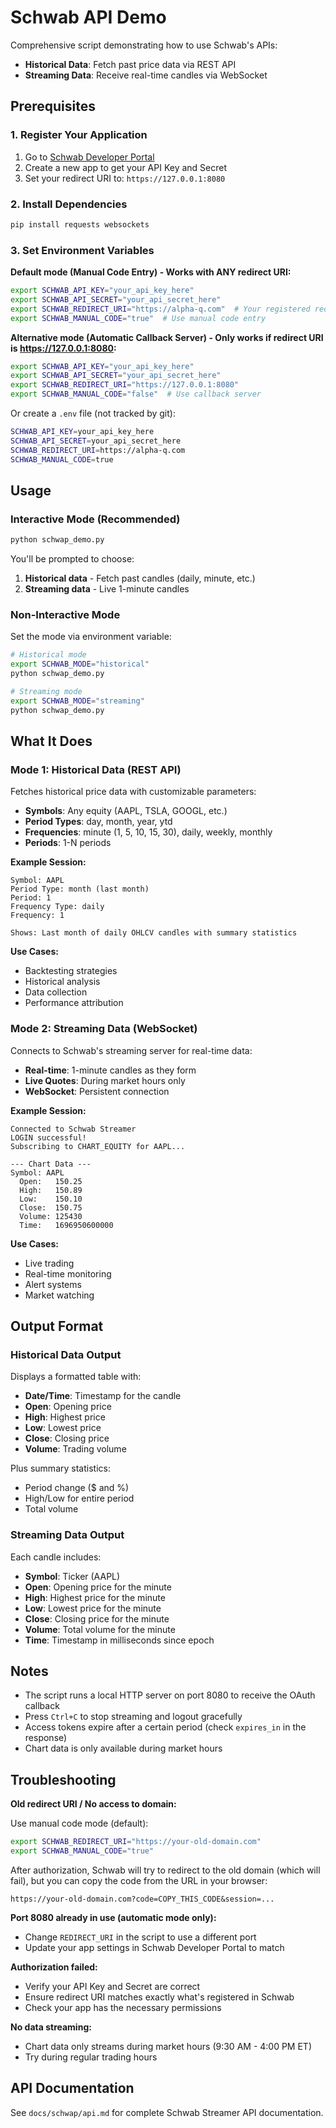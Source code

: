 # Schwab API Demo

Comprehensive script demonstrating how to use Schwab's APIs:

- **Historical Data**: Fetch past price data via REST API
- **Streaming Data**: Receive real-time candles via WebSocket

## Prerequisites

### 1. Register Your Application

1. Go to [Schwab Developer Portal](https://developer.schwab.com/)
1. Create a new app to get your API Key and Secret
1. Set your redirect URI to: `https://127.0.0.1:8080`

### 2. Install Dependencies

```bash
pip install requests websockets
```

### 3. Set Environment Variables

**Default mode (Manual Code Entry) - Works with ANY redirect URI:**

```bash
export SCHWAB_API_KEY="your_api_key_here"
export SCHWAB_API_SECRET="your_api_secret_here"
export SCHWAB_REDIRECT_URI="https://alpha-q.com"  # Your registered redirect URI
export SCHWAB_MANUAL_CODE="true"  # Use manual code entry
```

**Alternative mode (Automatic Callback Server) - Only works if redirect URI is https://127.0.0.1:8080:**

```bash
export SCHWAB_API_KEY="your_api_key_here"
export SCHWAB_API_SECRET="your_api_secret_here"
export SCHWAB_REDIRECT_URI="https://127.0.0.1:8080"
export SCHWAB_MANUAL_CODE="false"  # Use callback server
```

Or create a `.env` file (not tracked by git):

```bash
SCHWAB_API_KEY=your_api_key_here
SCHWAB_API_SECRET=your_api_secret_here
SCHWAB_REDIRECT_URI=https://alpha-q.com
SCHWAB_MANUAL_CODE=true
```

## Usage

### Interactive Mode (Recommended)

```bash
python schwap_demo.py
```

You'll be prompted to choose:

1. **Historical data** - Fetch past candles (daily, minute, etc.)
1. **Streaming data** - Live 1-minute candles

### Non-Interactive Mode

Set the mode via environment variable:

```bash
# Historical mode
export SCHWAB_MODE="historical"
python schwap_demo.py

# Streaming mode
export SCHWAB_MODE="streaming"
python schwap_demo.py
```

## What It Does

### Mode 1: Historical Data (REST API)

Fetches historical price data with customizable parameters:

- **Symbols**: Any equity (AAPL, TSLA, GOOGL, etc.)
- **Period Types**: day, month, year, ytd
- **Frequencies**: minute (1, 5, 10, 15, 30), daily, weekly, monthly
- **Periods**: 1-N periods

**Example Session:**

```
Symbol: AAPL
Period Type: month (last month)
Period: 1
Frequency Type: daily
Frequency: 1

Shows: Last month of daily OHLCV candles with summary statistics
```

**Use Cases:**

- Backtesting strategies
- Historical analysis
- Data collection
- Performance attribution

### Mode 2: Streaming Data (WebSocket)

Connects to Schwab's streaming server for real-time data:

- **Real-time**: 1-minute candles as they form
- **Live Quotes**: During market hours only
- **WebSocket**: Persistent connection

**Example Session:**

```
Connected to Schwab Streamer
LOGIN successful!
Subscribing to CHART_EQUITY for AAPL...

--- Chart Data ---
Symbol: AAPL
  Open:   150.25
  High:   150.89
  Low:    150.10
  Close:  150.75
  Volume: 125430
  Time:   1696950600000
```

**Use Cases:**

- Live trading
- Real-time monitoring
- Alert systems
- Market watching

## Output Format

### Historical Data Output

Displays a formatted table with:

- **Date/Time**: Timestamp for the candle
- **Open**: Opening price
- **High**: Highest price
- **Low**: Lowest price
- **Close**: Closing price
- **Volume**: Trading volume

Plus summary statistics:

- Period change ($ and %)
- High/Low for entire period
- Total volume

### Streaming Data Output

Each candle includes:

- **Symbol**: Ticker (AAPL)
- **Open**: Opening price for the minute
- **High**: Highest price for the minute
- **Low**: Lowest price for the minute
- **Close**: Closing price for the minute
- **Volume**: Total volume for the minute
- **Time**: Timestamp in milliseconds since epoch

## Notes

- The script runs a local HTTP server on port 8080 to receive the OAuth callback
- Press `Ctrl+C` to stop streaming and logout gracefully
- Access tokens expire after a certain period (check `expires_in` in the response)
- Chart data is only available during market hours

## Troubleshooting

**Old redirect URI / No access to domain:**

Use manual code mode (default):

```bash
export SCHWAB_REDIRECT_URI="https://your-old-domain.com"
export SCHWAB_MANUAL_CODE="true"
```

After authorization, Schwab will try to redirect to the old domain (which will fail), but you can copy the code from the URL in your browser:

```
https://your-old-domain.com?code=COPY_THIS_CODE&session=...
```

**Port 8080 already in use (automatic mode only):**

- Change `REDIRECT_URI` in the script to use a different port
- Update your app settings in Schwab Developer Portal to match

**Authorization failed:**

- Verify your API Key and Secret are correct
- Ensure redirect URI matches exactly what's registered in Schwab
- Check your app has the necessary permissions

**No data streaming:**

- Chart data only streams during market hours (9:30 AM - 4:00 PM ET)
- Try during regular trading hours

## API Documentation

See `docs/schwap/api.md` for complete Schwab Streamer API documentation.
